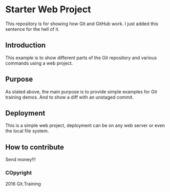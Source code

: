 # Starter Web Project

This repository is for showing how Git and GitHub work. I just added this
sentence for the hell of it.

## Introduction

This example is to show different parts of the Git repository and various
commands using a web project.

## Purpose

As stated above, the main purpose is to provide simple examples for Git
training demos. And to show a diff with an unstaged commit.

## Deployment

This is a simple web project, deployment can be on any web server or even the
local file system.

## How to contribute

Send money!!!

### COpyright

2016 Git.Training
